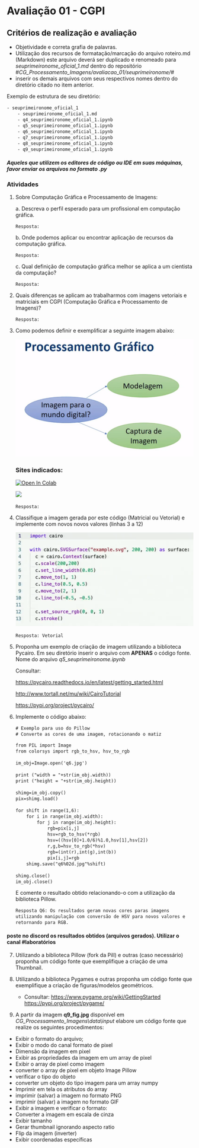 # Avaliação 01 - CGPI

## Critérios de realização e avaliação

- Objetividade e correta grafia de palavras.
- Utilização dos recursos de formatação/marcação do arquivo roteiro.md (Markdown) este arquivo deverá ser duplicado e renomeado para *seuprimeironome_oficial_1.md* dentro do repositório #*CG_Processamento_Imagens/avaliacao_01/seuprimeironome/*#
- inserir os demais arquivos com seus respectivos nomes dentro do diretório citado no item anterior.

Exemplo de estrutura de seu diretório:

```
- seuprimeironome_oficial_1
    - seuprimeironome_oficial_1.md
    - q4_seuprimeironome_oficial_1.ipynb
    - q5_seuprimeironome_oficial_1.ipynb
    - q6_seuprimeironome_oficial_1.ipynb
    - q7_seuprimeironome_oficial_1.ipynb    
    - q8_seuprimeironome_oficial_1.ipynb    
    - q9_seuprimeironome_oficial_1.ipynb    

```
##### *Aqueles que utilizem os editores de código ou IDE em suas máquinas, favor enviar os arquivos no formato .py*

### Atividades

1. Sobre Computação Gráfica e Processamento de Imagens:

    a. Descreva o perfil esperado para um profissional em computação gráfica.
    ```
    Resposta: 
    ```
    
    b. Onde podemos aplicar ou encontrar aplicação de recursos da computação gráfica.
    ```
    Resposta: 
    ```
    
    c. Qual definição de computação gráfica melhor se aplica a um cientista da computação?
    ```
    Resposta: 
    ```

2. Quais diferenças se aplicam ao trabalharmos com imagens vetoriais e matriciais em CGPI (Computação Gráfica e Processamento de Imagens)?

    ```
    Resposta: 
    ```

3. Como podemos definir e exemplificar a seguinte imagem abaixo:

   ![Q3_Fig1](/avaliacao_01/data/img1.jpg)


    ### Sites indicados:

    [![Open In Colab](https://colab.research.google.com/assets/colab-badge.svg)](https://colab.research.google.com/github/googlecolab/colabtools/blob/master/notebooks/colab-github-demo.ipynb)

    [<img height="100px" src="https://cdn.freebiesupply.com/logos/thumbs/2x/replit-logo.png">](https://replit.com/)

    ```
    Resposta: 
    ```
4. Classifique a imagem gerada por este código (Matricial ou Vetorial) e implemente com novos novos valores (linhas 3 a 12)

   ![Q4_Fig2](/avaliacao_01/data/2img.png)

    ```
    Resposta: Vetorial
    ```
5. Proponha um exemplo de criação de imagem utilizando a biblioteca Pycairo.
Em seu diretório inserir o arquivo com **APENAS** o código fonte. Nome do arquivo *q5_seuprimeironome.ipynb*

    Consultar:

    https://pycairo.readthedocs.io/en/latest/getting_started.html

    http://www.tortall.net/mu/wiki/CairoTutorial

    https://pypi.org/project/pycairo/

6. Implemente o código abaixo:

    ```
    # Exemplo para uso do Pillow
    # Converte as cores de uma imagem, rotacionando o matiz
    ```

    ```
    from PIL import Image
    from colorsys import rgb_to_hsv, hsv_to_rgb

    im_obj=Image.open('q6.jpg')

    print ("width = "+str(im_obj.width))
    print ("height = "+str(im_obj.height))

    shimg=im_obj.copy()
    pix=shimg.load()

    for shift in range(1,6):
        for i in range(im_obj.width):
            for j in range(im_obj.height):
                rgb=pix[i,j]
                hsv=rgb_to_hsv(*rgb)
                hsv=((hsv[0]+1.0/6)%1.0,hsv[1],hsv[2])
                r,g,b=hsv_to_rgb(*hsv)
                rgb=(int(r),int(g),int(b))
                pix[i,j]=rgb
        shimg.save("q6%02d.jpg"%shift)

    shimg.close()
    im_obj.close()
    ```
    
    E comente o resultado obtido relacionando-o com a utilização da biblioteca Pillow.

    ```
    Resposta Q6: Os resultados geram novas cores paras imagens utilizando manipulação com conversão de HSV para novos valores e retornando para RGB.
    ```

#### poste no discord os resultados obtidos (arquivos gerados). Utilizar o canal **#laboratórios**

7. Utilizando a biblioteca Pillow (fork da Pill) e outras (caso necessário) proponha um código fonte que exemplifique a criação de uma Thumbnail.

8. Utilizando a biblioteca Pygames e outras proponha um código fonte que exemplifique a criação de figuras/modelos geométricos.

    - Consultar:
    https://www.pygame.org/wiki/GettingStarted
    https://pypi.org/project/pygame/


9. A partir da imagem **q9_fig.jpg** disponível em *CG_Processamento_Imagens\data\input* elabore um código fonte que realize os seguintes procedimentos:

 - Exibir o formato do arquivo;
 - Exibir o modo do canal formato de pixel 
 - Dimensão da imagem em pixel
 - Exibir as propriedades da imagem em um array de pixel
 - Exibir o array de pixel como imagem
 - converter o array de pixel em objeto Image Pillow
 - verificar o tipo do objeto
 - converter um objeto do tipo imagem para um array numpy
 - Imprimir em tela os atributos do array
 - imprimir (salvar) a imagem no formato PNG
 - imprimir (salvar) a imagem no formato GIF
 - Exibir a imagem e verificar o formato:
 - Converter a imagem em escala de cinza
 - Exibir tamanho
 - Gerar thumbnail ignorando aspecto ratio
 - Flip da imagem (inverter)
 - Exibir coordenadas específicas